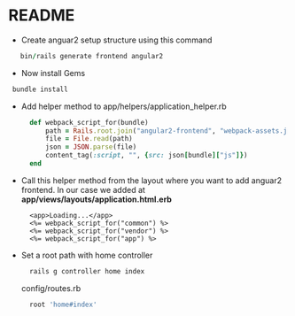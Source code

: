 # README

* Create anguar2 setup structure using this command 

 ```ruby
    bin/rails generate frontend angular2
 ```

* Now install Gems
 
 ```ruby
  bundle install
 ```
 

* Add helper method to app/helpers/application_helper.rb
  ```ruby
    def webpack_script_for(bundle)
	    path = Rails.root.join("angular2-frontend", "webpack-assets.json")
	    file = File.read(path)
	    json = JSON.parse(file)
	    content_tag(:script, "", {src: json[bundle]["js"]})
    end
  ```

* Call this helper method from the layout where you want to add anguar2 frontend. In our case we added at **app/views/layouts/application.html.erb**
  ```erb
    <app>Loading...</app>
    <%= webpack_script_for("common") %>
    <%= webpack_script_for("vendor") %>
    <%= webpack_script_for("app") %>
  ```

* Set a root path with home controller

  ```ruby
    rails g controller home index
  ```  

 	config/routes.rb
   ```ruby
     root 'home#index'
   ```
